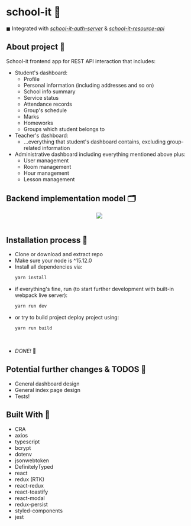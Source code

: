 # school-it 📃

◼ Integrated with [_school-it-auth-server_](https://github.com/Jokurale/school-it-auth-server) & [_school-it-resource-api_](https://github.com/Jokurale/school-it-resource-api)

## About project 🧧

School-it frontend app for REST API interaction that includes:

- Student's dashboard:
  - Profile
  - Personal information (including addresses and so on)
  - School info summary
  - Service status
  - Attendance records
  - Group's schedule
  - Marks
  - Homeworks
  - Groups which student belongs to
- Teacher's dashboard:
  - ...everything that student's dashboard contains, excluding group-related information
- Administrative dashboard including everything mentioned above plus:
  - User management
  - Room management
  - Hour management
  - Lesson management

## Backend implementation model 🗂

<div align="center">
  <img src="https://svgshare.com/i/YfM.svg">
</div>
<br />

## Installation process 🔨

- Clone or download and extract repo
- Make sure your node is ^15.12.0
- Install all dependencies via:
  ```bash
  yarn install
  ```
- if everything's fine, run (to start further development with built-in webpack live server):
  ```bash
  yarn run dev
  ```
- or try to build project deploy project using:
  ```bash
  yarn run build
  ```

<br>

- _DONE!_ 🎉
  <br>

## Potential further changes & TODOS 🧭

- General dashboard design
- General index page design
- Tests!

## Built With 📐

- CRA
- axios
- typescript
- bcrypt
- dotenv
- jsonwebtoken
- DefinitelyTyped
- react
- redux (RTK)
- react-redux
- react-toastify
- react-modal
- redux-persist
- styled-components
- jest
